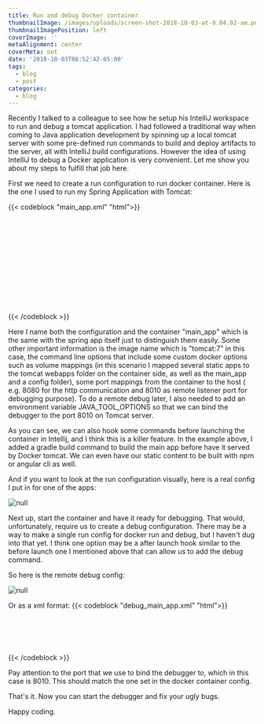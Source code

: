 ```yaml
---
title: Run and debug Docker container
thumbnailImage: /images/uploads/screen-shot-2018-10-03-at-9.04.02-am.png
thumbnailImagePosition: left
coverImage: ''
metaAlignment: center
coverMeta: out
date: '2018-10-03T08:52:42-05:00'
tags:
  - blog
  - post
categories:
  - blog
---
```

Recently I talked to a colleague to see how he setup his IntelliJ workspace to run and debug a tomcat application. I had followed a traditional way when coming to Java application development by spinning up a local tomcat server with some pre-defined run commands to build and deploy artifacts to the server,  all with IntelliJ build configurations. However the idea of using IntelliJ to debug a Docker application is very convenient. Let me show you about my steps to fulfill that job here.

First we need to create a run configuration to run docker container. Here is the one I used to run my Spring Application with Tomcat:

{{< codeblock "main_app.xml" "html">}}

<configuration name="main_app" type="docker-deploy" factoryName="docker-image" server-name="Docker">
      <deployment type="docker-image">
        <settings>
          <option name="JSONFilePath" value="" />
          <option name="command" value="" />
          <option name="commandLineOptions" value="-v $PROJECT_DIR$/../apps/static_assets/dist:/usr/local/tomcat/webapps/static_assets/dist -v $PROJECT_DIR$/../apps/static_assets/lib:/usr/local/tomcat/webapps/static_assets/lib -v $PROJECT_DIR$/../apps/app_conf:/usr/local/main_app/conf -v $PROJECT_DIR$/../apps/main_app/build/libs:/usr/local/tomcat/webapps" />
          <option name="containerName" value="main_app" />
          <option name="entrypoint" value="" />
          <option name="envVars">
            <list>
              <DockerEnvVarImpl>
                <option name="name" value="JAVA_TOOL_OPTIONS" />
                <option name="value" value="-agentlib:jdwp=transport=dt_socket,address=8010,server=y,suspend=n" />
              </DockerEnvVarImpl>
            </list>
          </option>
          <option name="imageTag" value="tomcat:7" />
          <option name="portBindings">
            <list>
              <DockerPortBindingImpl>
                <option name="containerPort" value="8080" />
                <option name="hostPort" value="8080" />
              </DockerPortBindingImpl>
              <DockerPortBindingImpl>
                <option name="containerPort" value="8010" />
                <option name="hostPort" value="8010" />
              </DockerPortBindingImpl>
            </list>
          </option>
          <option name="startBrowserSettings">
            <browser url="http://127.0.0.1" />
          </option>
        </settings>
      </deployment>
      <method v="2">
        <option name="Gradle.BeforeRunTask" enabled="true" tasks="build" externalProjectPath="$PROJECT_DIR$/../apps/main_app" vmOptions="" scriptParameters="" />
      </method>
    </configuration>

{{< /codeblock >}}

Here I name both the configuration and the container "main_app" which is the same with the spring app itself just to distinguish them easily. Some other important information is the image name which is "tomcat:7" in this case, the command line options that include some custom docker options such as volume mappings (in this scenario I mapped several static apps to the tomcat webapps folder on the container side, as well as the main_app and a config folder), some port mappings from the container to the host ( e.g. 8080 for the http communication and 8010 as remote listener port for debugging purpose). To do a remote debug later, I also needed to add an environment variable JAVA_TOOL_OPTIONS so that we can bind the debugger to the port 8010 on Tomcat server.

As you can see, we can also hook some commands before launching the container in Intellij, and I think this is a killer feature. In the example above, I added a gradle build command to build the main app before have it served by Docker tomcat. We can even have our static content to be built with npm or angular cli as well.

And if you want to look at the run configuration visually, here is a real config I put in for one of the apps:

![null](/images/uploads/screen-shot-2018-10-03-at-10.00.31-am.png)

Next up, start the container and have it ready for debugging. That would, unfortunately, require us to create a debug configuration. There may be a way to make a single run config for docker run and debug, but I haven't dug into that yet. I think one option may be a after launch hook similar to the before launch one I mentioned above that can allow us to add the debug command.

So here is the remote debug config:

![null](/images/uploads/screen-shot-2018-10-03-at-10.07.28-am.png)

Or as a xml format:
{{< codeblock "debug_main_app.xml" "html">}}
<configuration name="debug_main_app" type="Remote" factoryName="Remote">
      <module name="main_app" />
      <option name="USE_SOCKET_TRANSPORT" value="true" />
      <option name="SERVER_MODE" value="false" />
      <option name="SHMEM_ADDRESS" />
      <option name="HOST" value="localhost" />
      <option name="PORT" value="8010" />
      <RunnerSettings RunnerId="Debug">
        <option name="DEBUG_PORT" value="8010" />
        <option name="LOCAL" value="false" />
      </RunnerSettings>
      <method v="2" />
    </configuration>
{{< /codeblock >}}

Pay attention to the port that we use to bind the debugger to, which in this case is 8010. This should match the one set in the docker container config.

That's it. Now you can start the debugger and fix your ugly bugs.

Happy coding.
